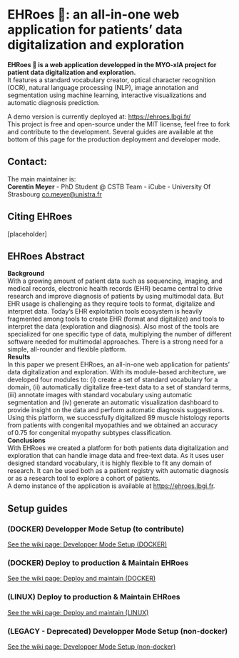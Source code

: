 # EHRoes 🦸: an all-in-one web application for patients’ data digitalization and exploration

**EHRoes 🦸 is a web application developped in the MYO-xIA project for patient data digitalization and exploration.**  
It features a standard vocabulary creator, optical character recognition (OCR), natural language processing (NLP), image annotation and segmentation using machine learning, interactive visualizations and automatic diagnosis prediction.

A demo version is currently deployed at: https://ehroes.lbgi.fr/  
This project is free and open-source under the MIT license, feel free to fork and contribute to the development. Several guides are available at the bottom of this page for the production deployment and developer mode.

## Contact:

The main maintainer is:  
**Corentin Meyer** - PhD Student @ CSTB Team - iCube - University Of Strasbourg <co.meyer@unistra.fr>

## Citing EHRoes

[placeholder]

## EHRoes Abstract

**Background**  
With a growing amount of patient data such as sequencing, imaging, and medical records, electronic health records (EHR) became central to drive research and improve diagnosis of patients by using multimodal data. But EHR usage is challenging as they require tools to format, digitalize and interpret data. Today’s EHR exploitation tools ecosystem is heavily fragmented among tools to create EHR (format and digitalize) and tools to interpret the data (exploration and diagnosis). Also most of the tools are specialized for one specific type of data, multiplying the number of different software needed for multimodal approaches. There is a strong need for a simple, all-rounder and flexible platform.  
**Results**  
In this paper we present EHRoes, an all-in-one web application for patients’ data digitalization and exploration. With its module-based architecture, we developed four modules to: (i) create a set of standard vocabulary for a domain, (ii) automatically digitalize free-text data to a set of standard terms, (iii) annotate images with standard vocabulary using automatic segmentation and (iv) generate an automatic visualization dashboard to provide insight on the data and perform automatic diagnosis suggestions. Using this platform, we successfully digitalized 89 muscle histology reports from patients with congenital myopathies and we obtained an accuracy of 0.75 for congenital myopathy subtypes classification.  
**Conclusions**  
With EHRoes we created a platform for both patients data digitalization and exploration that can handle image data and free-text data. As it uses user designed standard vocabulary, it is highly flexible to fit any domain of research. It can be used both as a patient registry with automatic diagnosis or as a research tool to explore a cohort of patients.  
A demo instance of the application is available at https://ehroes.lbgi.fr.

## Setup guides

### (DOCKER) Developper Mode Setup (to contribute)

[See the wiki page: Developper Mode Setup (DOCKER)](<https://github.com/lambda-science/EHRoes/wiki/(DOCKER)-Developper-Mode-Setup-(to-contribute)>)

### (DOCKER) Deploy to production & Maintain EHRoes

[See the wiki page: Deploy and maintain (DOCKER)](<https://github.com/lambda-science/EHRoes/wiki/(DOCKER)-Deploy-&-Maintain-EHRoes>)

### (LINUX) Deploy to production & Maintain EHRoes

[See the wiki page: Deploy and maintain (LINUX)](<https://github.com/lambda-science/EHRoes/wiki/(LINUX)-Deploy-&-Maintain-EHRoes>)

### (LEGACY - Deprecated) Developper Mode Setup (non-docker)

[See the wiki page: Developper Mode Setup (non-docker)](<https://github.com/lambda-science/EHRoes/wiki/(LEGACY---Deprecated)-Developper-Mode-Setup-(non-docker)>)
